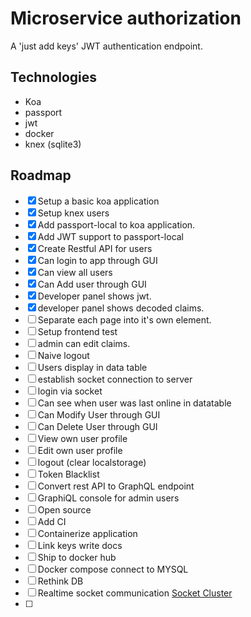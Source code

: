 # Microservice authorization
A 'just add keys' JWT authentication endpoint.

## Technologies
- Koa
- passport
- jwt
- docker
- knex (sqlite3)

## Roadmap
- [x] Setup a basic koa application
- [x] Setup knex users
- [x] Add passport-local to koa application.
- [x] Add JWT support to passport-local
- [x] Create Restful API for users
- [x] Can login to app through GUI
- [x] Can view all users
- [x] Can Add user through GUI
- [x] Developer panel shows jwt.
- [x] developer panel shows decoded claims.
- [ ] Separate each page into it's own element. 
- [ ] Setup frontend test
- [ ] admin can edit claims.
- [ ] Naive logout 
- [ ] Users display in data table
- [ ] establish socket connection to server
- [ ] login via socket
- [ ] Can see when user was last online in datatable
- [ ] Can Modify User through GUI
- [ ] Can Delete User through GUI
- [ ] View own user profile
- [ ] Edit own user profile
- [ ] logout (clear localstorage)
- [ ] Token Blacklist
- [ ] Convert rest API to GraphQL endpoint
- [ ] GraphiQL console for admin users
- [ ] Open source
- [ ] Add CI
- [ ] Containerize application
- [ ] Link keys write docs
- [ ] Ship to docker hub
- [ ] Docker compose connect to MYSQL
- [ ] Rethink DB
- [ ] Realtime socket communication [Socket Cluster](https://github.com/SocketCluster/socketcluster)
- [ ]

